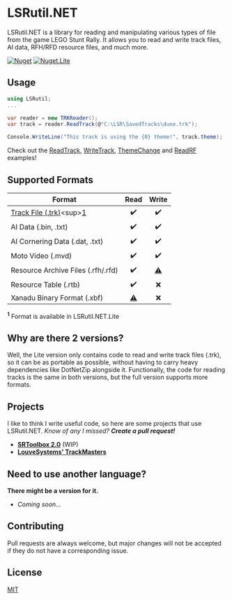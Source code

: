 ﻿# LSRutil.NET

LSRutil.NET is a library for reading and manipulating various types of file from the game LEGO Stunt Rally. It allows you to read and write track files, AI data, RFH/RFD resource files, and much more.

[![Nuget](https://img.shields.io/nuget/v/LSRutil.NET?color=004880&label=NuGet&logo=nuget)](https://www.nuget.org/packages/LSRutil.NET)
[![Nuget.Lite](https://img.shields.io/nuget/v/LSRutil.NET.Lite?color=9f0000&label=NuGet%20%28Lite%29&logo=nuget)](https://www.nuget.org/packages/LSRutil.NET.Lite)

## Usage
```cs
using LSRutil;
...

var reader = new TRKReader();
var track = reader.ReadTrack(@"C:\LSR\SavedTracks\dune.trk");

Console.WriteLine("This track is using the {0} theme!", track.theme);
```
Check out the [ReadTrack](Examples/ReadTrack/Program.cs), [WriteTrack](Examples/WriteTrack/Program.cs), [ThemeChange](Examples/ThemeChange/Program.cs) and [ReadRF](Examples/ReadRF/Program.cs) examples!

## Supported Formats
<!-- ✔️❌⚠️ -->
| Format | Read | Write | 
|-|:-:|:-:|
|[Track File (.trk)](https://github.com/OpenLSR/LSRutil.NET/wiki/Track-File-(.trk))<sup>[1](#f1)</sup>|✔️|✔️|
|AI Data (.bin, .txt)|✔️|✔️|
|AI Cornering Data (.dat, .txt)|✔️|✔️|
|Moto Video (.mvd)|✔️|✔️|
|Resource Archive Files (.rfh/.rfd)|✔️|[⚠](# "Compression for written archives is not yet supported.")|
|Resource Table (.rtb)|✔️|❌|
|Xanadu Binary Format (.xbf)|[⚠](# "Preliminary support.")|❌|


<sup id="f1">**1**</sup> Format is available in LSRutil.NET.Lite

## Why are there 2 versions?
Well, the Lite version only contains code to read and write track files (.trk), so it can be as portable as possible, without having to carry heavy dependencies like DotNetZip alongside it. Functionally, the code for reading tracks is the same in both versions, but the full version supports more formats.

## Projects
I like to think I write useful code, so here are some projects that use LSRutil.NET.
*Know of any I missed?* ***Create a pull request!***

* [**SRToolbox 2.0**](https://github.com/YellowberryHN/SRToolbox) (WIP)
* [**LouveSystems' TrackMasters**](https://trackmasters.louve.systems)

## Need to use another language?
**There might be a version for it.**
* *Coming soon...*

## Contributing
Pull requests are always welcome, but major changes will not be accepted if they do not have a corresponding issue.

## License
[MIT](https://choosealicense.com/licenses/mit/)